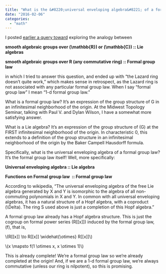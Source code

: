 ```yaml
---
title: "What is the &#8220;universal enveloping algebra&#8221; of a formal group law?"
date: "2016-02-06"
categories: 
  - "math"
---
```


I posted [earlier a query toward](/lie-algebra-formal-group-law/) exploring the analogy between

**smooth algebraic groups over \(\mathbb{R}\) or \(\mathbb{C}\) :: Lie algebras**

**smooth algebraic groups over R (any commutative ring) :: Formal group law**

in which I tried to answer this question, and ended up with “the Lazard ring doesn’t quite work,” which makes sense in retrospect, as the Lazard ring is not associated with any particular formal group law. When I say “formal group law” I mean “1-d formal group law.”

What is a formal group law? It’s an expression of the group structure of G in an infinitesimal neighborhood of the origin. At the Midwest Topology Seminar, talking with Paul V. and Dylan Wilson, I have a somewhat more satisfying answer.

What is a Lie algebra? It’s an expression of the group structure of \(G\) at the FIRST infinitesimal neighborhood of the origin. In characteristic 0, this extends to a definition of the group structure in an infinitesimal neighborhood of the origin by the Baker Campell Hausdorff formula.

Specifically, what is the universal enveloping algebra of a formal group law? It’s the formal group law itself! Well, more specifically:

**Universal enveloping algebra :: Lie algebra**

**Functions on Formal group law  :: Formal group law**

According to wikipedia, “The universal enveloping algebra of the free Lie algebra generated by X and Y is isomorphic to the algebra of all non-commuting polynomials in X and Y. In common with all universal enveloping algebras, it has a natural structure of a Hopf algebra, with a coproduct \(\Delta\). The ring S used above is just a completion of this Hopf algebra.”

A formal group law already has a Hopf algebra structure. This is just the cogroup on formal power series \(R[[x]]\) induced by the formal group law, \(f\), that is,

\\(R[[x]] \to R[[x]] \widehat{\otimes} R[[x]]\\)

\\(x \mapsto f(1 \otimes x, x \otimes 1)\\)

This is already complete! We’re a formal group law so we’re already completed at the origin! And, if we are a 1-d formal group law, we’re always commutative (unless our ring is nilpotent), so this is promising.
